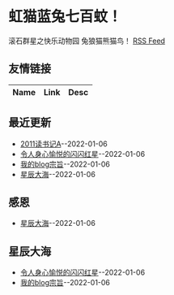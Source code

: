 # 虹猫蓝兔七百蚊！
滚石群星之快乐动物园  兔狼猫熊猫鸟！
[RSS Feed](https://raw.githubusercontent.com/ReuenthalLee/blogs/master/feed.xml)
## 友情链接
| Name | Link | Desc | 
 | ---- | ---- | ---- |
## 最近更新
- [2011读书记A](https://github.com/ReuenthalLee/blogs/issues/4)--2022-01-06
- [令人身心愉悦的闪闪红星](https://github.com/ReuenthalLee/blogs/issues/3)--2022-01-06
- [我的blog宗旨](https://github.com/ReuenthalLee/blogs/issues/2)--2022-01-06
- [星辰大海](https://github.com/ReuenthalLee/blogs/issues/1)--2022-01-06
## 感恩
- [星辰大海](https://github.com/ReuenthalLee/blogs/issues/1)--2022-01-06
## 星辰大海
- [令人身心愉悦的闪闪红星](https://github.com/ReuenthalLee/blogs/issues/3)--2022-01-06
- [我的blog宗旨](https://github.com/ReuenthalLee/blogs/issues/2)--2022-01-06
